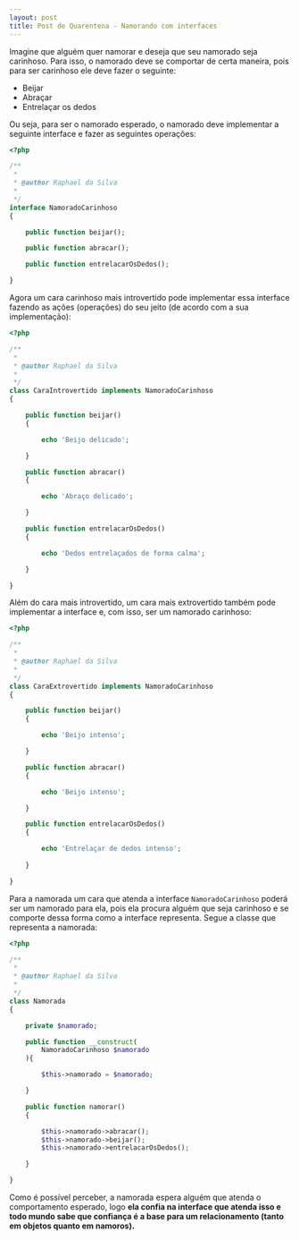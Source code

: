 ```yaml
---
layout: post
title: Post de Quarentena - Namorando com interfaces
---
```


Imagine que alguém quer namorar e deseja que seu namorado seja carinhoso. Para isso, o namorado deve se comportar de certa maneira, pois para ser carinhoso ele deve fazer o seguinte:

* Beijar
* Abraçar
* Entrelaçar os dedos

Ou seja, para ser o namorado esperado, o namorado deve implementar a seguinte interface e fazer as seguintes operações:

```php
<?php

/**
 *
 * @author Raphael da Silva
 *
 */
interface NamoradoCarinhoso
{

    public function beijar();

    public function abracar();

    public function entrelacarOsDedos();

}
```

Agora um cara carinhoso mais introvertido pode implementar essa interface fazendo as ações (operações) do seu jeito (de acordo com a sua implementação):

```php
<?php

/**
 *
 * @author Raphael da Silva
 *
 */
class CaraIntrovertido implements NamoradoCarinhoso
{

    public function beijar()
    {   

        echo 'Beijo delicado';

    }

    public function abracar()
    {

        echo 'Abraço delicado';

    }

    public function entrelacarOsDedos()
    {

        echo 'Dedos entrelaçados de forma calma';

    }

}
```

Além do cara mais introvertido, um cara mais extrovertido também pode implementar a interface e, com isso, ser um namorado carinhoso:

```php
<?php

/**
 *
 * @author Raphael da Silva
 *
 */
class CaraExtrovertido implements NamoradoCarinhoso
{

    public function beijar()
    {

        echo 'Beijo intenso';

    }

    public function abracar()
    {

        echo 'Beijo intenso';

    }

    public function entrelacarOsDedos()
    {

        echo 'Entrelaçar de dedos intenso';
        
    }

}
```

Para a namorada um cara que atenda a interface ```NamoradoCarinhoso``` poderá ser um namorado para ela, pois ela procura alguém que seja carinhoso e se comporte dessa forma como a interface representa. Segue a classe que representa a namorada:

```php
<?php

/**
 *
 * @author Raphael da Silva
 *
 */
class Namorada
{

    private $namorado;

    public function __construct(
        NamoradoCarinhoso $namorado
    ){

        $this->namorado = $namorado;

    }

    public function namorar()
    {

        $this->namorado->abracar();
        $this->namorado->beijar();
        $this->namorado->entrelacarOsDedos();

    }

}
```

Como é possível perceber, a namorada espera alguém que atenda o comportamento esperado, logo **ela confia na interface que atenda isso e todo mundo sabe que confiança é a base para um relacionamento (tanto em objetos quanto em namoros).**